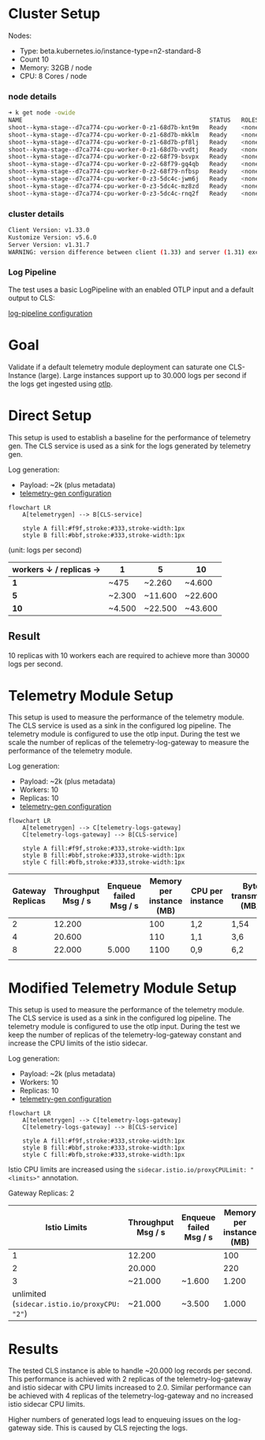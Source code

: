 # Cluster Setup

Nodes:
- Type: beta.kubernetes.io/instance-type=n2-standard-8
- Count 10
- Memory: 32GB / node
- CPU: 8 Cores / node

### node details
```sh
➜ k get node -owide
NAME                                                     STATUS   ROLES    AGE   VERSION   INTERNAL-IP   EXTERNAL-IP   OS-IMAGE              KERNEL-VERSION       CONTAINER-RUNTIME
shoot--kyma-stage--d7ca774-cpu-worker-0-z1-68d7b-knt9m   Ready    <none>   22h   v1.31.7   10.250.0.13   <none>        Garden Linux 1592.8   6.6.84-cloud-amd64   containerd://1.7.23
shoot--kyma-stage--d7ca774-cpu-worker-0-z1-68d7b-mkklm   Ready    <none>   22h   v1.31.7   10.250.0.11   <none>        Garden Linux 1592.8   6.6.84-cloud-amd64   containerd://1.7.23
shoot--kyma-stage--d7ca774-cpu-worker-0-z1-68d7b-pf8lj   Ready    <none>   23h   v1.31.7   10.250.0.8    <none>        Garden Linux 1592.8   6.6.84-cloud-amd64   containerd://1.7.23
shoot--kyma-stage--d7ca774-cpu-worker-0-z1-68d7b-vvdtj   Ready    <none>   23h   v1.31.7   10.250.0.6    <none>        Garden Linux 1592.8   6.6.84-cloud-amd64   containerd://1.7.23
shoot--kyma-stage--d7ca774-cpu-worker-0-z2-68f79-bsvpx   Ready    <none>   23h   v1.31.7   10.250.0.5    <none>        Garden Linux 1592.8   6.6.84-cloud-amd64   containerd://1.7.23
shoot--kyma-stage--d7ca774-cpu-worker-0-z2-68f79-gq4qb   Ready    <none>   22h   v1.31.7   10.250.0.14   <none>        Garden Linux 1592.8   6.6.84-cloud-amd64   containerd://1.7.23
shoot--kyma-stage--d7ca774-cpu-worker-0-z2-68f79-nfbsp   Ready    <none>   23h   v1.31.7   10.250.0.9    <none>        Garden Linux 1592.8   6.6.84-cloud-amd64   containerd://1.7.23
shoot--kyma-stage--d7ca774-cpu-worker-0-z3-5dc4c-jwm6j   Ready    <none>   22h   v1.31.7   10.250.0.10   <none>        Garden Linux 1592.8   6.6.84-cloud-amd64   containerd://1.7.23
shoot--kyma-stage--d7ca774-cpu-worker-0-z3-5dc4c-mz8zd   Ready    <none>   23h   v1.31.7   10.250.0.7    <none>        Garden Linux 1592.8   6.6.84-cloud-amd64   containerd://1.7.23
shoot--kyma-stage--d7ca774-cpu-worker-0-z3-5dc4c-rnq2f   Ready    <none>   22h   v1.31.7   10.250.0.12   <none>        Garden Linux 1592.8   6.6.84-cloud-amd64   containerd://1.7.23
```

### cluster details
```sh
Client Version: v1.33.0
Kustomize Version: v5.6.0
Server Version: v1.31.7
WARNING: version difference between client (1.33) and server (1.31) exceeds the supported minor version skew of +/-1
```

### Log Pipeline

The test uses a basic LogPipeline with an enabled OTLP input and a default output to CLS:

[log-pipeline configuration](assets/otel-input.yaml)


# Goal

Validate if a default telemetry module deployment can saturate one CLS-Instance (large).
Large instances support up to 30.000 logs per second if the logs get ingested using [otlp](https://pages.github.tools.sap/perfx/cloud-logging-service/plans-and-prices/#storage-limitations).

# Direct Setup

This setup is used to establish a baseline for the performance of telemetry gen. The CLS service is used as a sink for the logs generated by telemetry gen.

Log generation:
- Payload: ~2k (plus metadata)
- [telemetry-gen configuration](assets/telemetry-gen-direct-to-cls.yml)

```mermaid
flowchart LR
    A[telemetrygen] --> B[CLS-service]

    style A fill:#f9f,stroke:#333,stroke-width:1px
    style B fill:#bbf,stroke:#333,stroke-width:1px
```

(unit: logs per second)

| **workers ↓ / replicas →** | 1      | 5       | 10      |
| -------------------------- | ------ | ------- | ------- |
| **1**                      | ~475   | ~2.260  | ~4.600  |
| **5**                      | ~2.300 | ~11.600 | ~22.600 |
| **10**                     | ~4.500 | ~22.500 | ~43.600 |

## Result
10 replicas with 10 workers each are required to achieve more than 30000 logs per second.


# Telemetry Module Setup

This setup is used to measure the performance of the telemetry module. The CLS service is used as a sink in the configured log pipeline. The telemetry module is configured to use the otlp input. During the test we scale the number of replicas of the telemetry-log-gateway to measure the performance of the telemetry module.

Log generation:
- Payload: ~2k (plus metadata)
- Workers: 10
- Replicas: 10
- [telemetry-gen configuration](assets/telemetry-gen-using-log-pipeline.yaml)

```mermaid
flowchart LR
    A[telemetrygen] --> C[telemetry-logs-gateway]
    C[telemetry-logs-gateway] --> B[CLS-service]

    style A fill:#f9f,stroke:#333,stroke-width:1px
    style B fill:#bbf,stroke:#333,stroke-width:1px
    style C fill:#bfb,stroke:#333,stroke-width:1px

```

| Gateway Replicas | Throughput Msg / s | Enqueue failed Msg / s | Memory per instance (MB) | CPU per instance | Bytes transmitted (MB/s) | Bytes received (MB/s) | istio Memory | istio cpu |
| ---------------- | ------------------ | ---------------------- | ------------------------ | ---------------- | ------------------------ | --------------------- | ------------ | --------- |
| 2                | 12.200             |                        | 100                      | 1,2              | 1,54                     | 28,6                  | 60           | 0,99      |
| 4                | 20.600             |                        | 110                      | 1,1              | 3,6                      | 48,0                  | 55           | 0,99      |
| 8                | 22.000             | 5.000                  | 1100                     | 0,9              | 6,2                      | 70,0                  | 56           | 0,99      |
|                  |                    |                        |                          |                  |                          |                       |              |           |

# Modified Telemetry Module Setup

This setup is used to measure the performance of the telemetry module. The CLS service is used as a sink in the configured log pipeline. The telemetry module is configured to use the otlp input. During the test we keep the number of replicas of the telemetry-log-gateway constant and increase the CPU limits of the istio sidecar.

Log generation:
- Payload: ~2k (plus metadata)
- Workers: 10
- Replicas: 10
-  [telemetry-gen configuration](assets/telemetry-gen-using-log-pipeline.yaml)

```mermaid
flowchart LR
    A[telemetrygen] --> C[telemetry-logs-gateway]
    C[telemetry-logs-gateway] --> B[CLS-service]

    style A fill:#f9f,stroke:#333,stroke-width:1px
    style B fill:#bbf,stroke:#333,stroke-width:1px
    style C fill:#bfb,stroke:#333,stroke-width:1px

```

Istio CPU limits are increased using the `sidecar.istio.io/proxyCPULimit: "<limits>"` annotation.

Gateway Replicas: 2

| Istio Limits                                 | Throughput Msg / s | Enqueue failed Msg / s | Memory per instance (MB) | CPU per instance | Bytes transmitted (MB/s) | Bytes received (MB/s) | istio Memory | istio cpu |
| -------------------------------------------- | ------------------ | ---------------------- | ------------------------ | ---------------- | ------------------------ | --------------------- | ------------ | --------- |
| 1                                            | 12.200             |                        | 100                      | 1,2              | 1,54                     | 28,6                  | 60           | 0,99      |
| 2                                            | 20.000             |                        | 220                      | 2,2              | 2,70                     | 46,4                  | 60           | 1,7       |
| 3                                            | ~21.000            | ~1.600                 | 1.200                    | 2,5              | 3,4                      | 56,3                  | 60           | 2,5       |
| unlimited (`sidecar.istio.io/proxyCPU: "2"`) | ~21.000            | ~3.500                 | 1.000                    | 2,7              | 3,5                      | 56,0                  | 67           | 3,4       |

# Results

The tested CLS instance is able to handle ~20.000 log records per second.
This performance is achieved with 2 replicas of the telemetry-log-gateway and istio sidecar with CPU limits increased to 2.0.
Similar performance can be achieved with 4 replicas of the telemetry-log-gateway and no increased istio sidecar CPU limits.

Higher numbers of generated logs lead to enqueuing issues on the log-gateway side. This is caused by CLS rejecting the logs.
